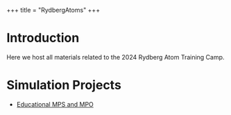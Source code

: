 +++
title =  "RydbergAtoms"
+++

# Introduction
Here we host all materials related to the 2024 Rydberg Atom Training Camp.


# Simulation Projects
- [Educational MPS and MPO](/RydbergAtoms/Simulation/final-xzgao)